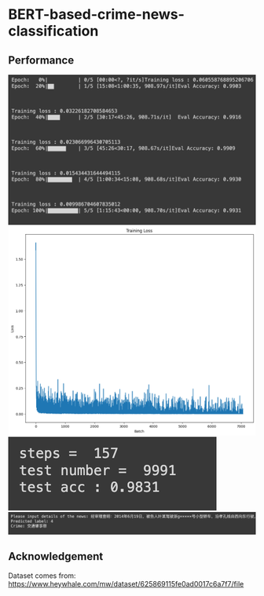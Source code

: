 # BERT-based-crime-news-classification

##  Performance
![Example Image](https://github.com/Amanda-WangXiao/BERT-based-crime-news-classification/blob/main/images/train.jpg)
![Example Image](https://github.com/Amanda-WangXiao/BERT-based-crime-news-classification/blob/main/images/loss.png)
![Example Image](https://github.com/Amanda-WangXiao/BERT-based-crime-news-classification/blob/main/images/eval.jpg)
![Example Image](https://github.com/Amanda-WangXiao/BERT-based-crime-news-classification/blob/main/images/test.jpg)

##  Acknowledgement
Dataset comes from: https://www.heywhale.com/mw/dataset/625869115fe0ad0017c6a7f7/file
